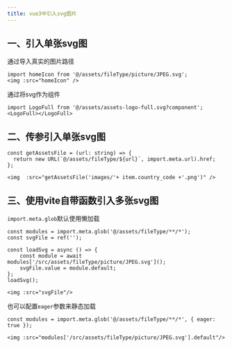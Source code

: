 ```yaml
---
title: vue3中引入svg图片
---
```


## 一、引入单张svg图

通过导入真实的图片路径

```vue
import homeIcon from '@/assets/fileType/picture/JPEG.svg';
<img :src="homeIcon" />
```

通过将svg作为组件

```vue
import LogoFull from '@/assets/assets-logo-full.svg?component';
<LogoFull></LogoFull>
```

## 二、传参引入单张svg图

```vue
const getAssetsFile = (url: string) => {
  return new URL(`@/assets/fileType/${url}`, import.meta.url).href;
};

<img  :src="getAssetsFile('images/'+ item.country_code +'.png')" />
```

## 三、使用vite自带函数引入多张svg图

`import.meta.glob`默认使用懒加载

```vue
const modules = import.meta.glob('@/assets/fileType/**/*');
const svgFile = ref('');

const loadSvg = async () => {
    const module = await modules['/src/assets/fileType/picture/JPEG.svg']();
    svgFile.value = module.default;
};
loadSvg();

<img :src="svgFile"/>
```

也可以配置`eager`参数来静态加载

```vue
const modules = import.meta.glob('@/assets/fileType/**/*', { eager: true });

<img :src="modules['/src/assets/fileType/picture/JPEG.svg'].default"/>
```

